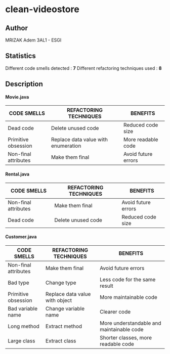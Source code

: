 
# clean-videostore

## Author
MRIZAK Adem
3AL1 - ESGI

## Statistics
Different code smells detected : **7**
Different refactoring techniques used : **8**

## Description

#### Movie.java
|CODE SMELLS|REFACTORING TECHNIQUES|BENEFITS|  
|--|--|--|  
|Dead code|Delete unused code|Reduced code size|  
|Primitive obsession|Replace data value with enumeration|More readable code|  
|Non-final attributes|Make them final|Avoid future errors|

#### Rental.java
|CODE SMELLS|REFACTORING TECHNIQUES|BENEFITS|  
|--|--|--|  
|Non-final attributes|Make them final|Avoid future errors|
|Dead code|Delete unused code|Reduced code size|

#### Customer.java
|CODE SMELLS|REFACTORING TECHNIQUES|BENEFITS|  
|--|--|--|  
|Non-final attributes|Make them final|Avoid future errors|
|Bad type|Change type|Less code for the same result|
|Primitive obsession|Replace data value with object|More maintainable code|
|Bad variable name|Change variable name|Clearer code|
|Long method|Extract method|More understandable and maintainable code|
|Large class|Extract class|Shorter classes, more readable code|
